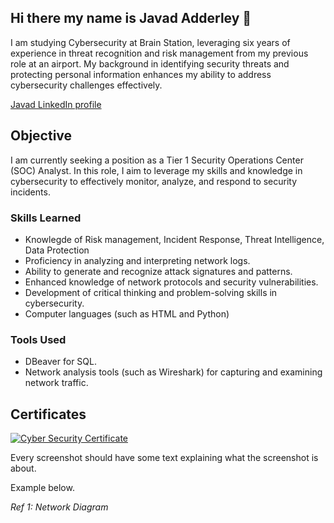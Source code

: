 ## Hi there my name is Javad Adderley 👋
I am studying Cybersecurity at Brain Station, leveraging six years of experience in threat recognition and risk management from my previous role at an airport. My background in identifying security threats and protecting personal information enhances my ability to address cybersecurity challenges effectively.

 <a href="https://www.linkedin.com/in/javad-adderley-086b74271/" target="_blank">Javad LinkedIn profile</a>
## Objective

I am currently seeking a position as a Tier 1 Security Operations Center (SOC) Analyst. In this role, I aim to leverage my skills and knowledge in cybersecurity to effectively monitor, analyze, and respond to security incidents.

### Skills Learned

- Knowlegde of Risk management, Incident Response, Threat Intelligence, Data Protection
- Proficiency in analyzing and interpreting network logs.
- Ability to generate and recognize attack signatures and patterns.
- Enhanced knowledge of network protocols and security vulnerabilities.
- Development of critical thinking and problem-solving skills in cybersecurity.
- Computer languages (such as HTML and Python)

### Tools Used

- DBeaver for SQL.
- Network analysis tools (such as Wireshark) for capturing and examining network traffic.
  
## Certificates
[![Cyber Security Certificate](https://img.shields.io/badge/Cyber%20Security%20Certificate-Download%20here-blue)](https://github.com/user-attachments/files/17603505/Javad.Cyber.Security.Certificate.pdf)

Every screenshot should have some text explaining what the screenshot is about.

Example below.

*Ref 1: Network Diagram*
